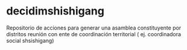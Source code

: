 # decidimshishigang
Repositorio de acciones para generar una asamblea constituyente por distritos
reunión con ente de coordinación territorial ( ej. coordinadora social shsishigang)
